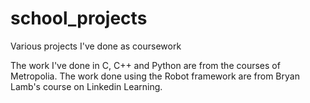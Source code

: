 # school_projects
Various projects I've done as coursework

The work I've done in C, C++ and Python are from the courses of Metropolia.
The work done using the Robot framework are from Bryan Lamb's course on Linkedin Learning.

